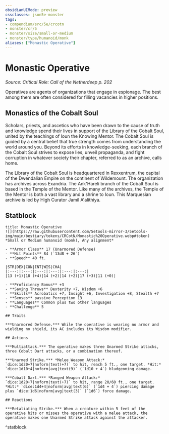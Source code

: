 ```yaml
---
obsidianUIMode: preview
cssclasses: json5e-monster
tags:
- compendium/src/5e/crcotn
- monster/cr/5
- monster/size/small-or-medium
- monster/type/humanoid/monk
aliases: ["Monastic Operative"]
---
```

# Monastic Operative
*Source: Critical Role: Call of the Netherdeep p. 202*  

Operatives are agents of organizations that engage in espionage. The best among them are often considered for filling vacancies in higher positions.

## Monastics of the Cobalt Soul

Scholars, priests, and ascetics who have been drawn to the cause of truth and knowledge spend their lives in support of the Library of the Cobalt Soul, united by the teachings of Ioun the Knowing Mentor. The Cobalt Soul is guided by a central belief that true strength comes from understanding the world around you. Beyond its efforts in knowledge-seeking, each branch of the Cobalt Soul strives to expose lies, unveil propaganda, and fight corruption in whatever society their chapter, referred to as an archive, calls home.

The Library of the Cobalt Soul is headquartered in Rexxentrum, the capital of the Dwendalian Empire on the continent of Wildemount. The organization has archives across Exandria. The Ank'Hareli branch of the Cobalt Soul is based in the Temple of the Mentor. Like many of the archives, the Temple of the Mentor is both a vast library and a shrine to Ioun. This Marquesian archive is led by High Curator Jamil A'alithiya.

## Statblock

```ad-statblock
title: Monastic Operative
![](https://raw.githubusercontent.com/5etools-mirror-3/5etools-img/main/bestiary/tokens/CRCotN/Monastic%20Operative.webp#token)
*Small or Medium humanoid (monk), Any alignment*

- **Armor Class** 17 (Unarmored Defense)
- **Hit Points** 84 (`13d8 + 26`)
- **Speed** 40 ft.

|STR|DEX|CON|INT|WIS|CHA|
|:---:|:---:|:---:|:---:|:---:|:---:|
|13 (+1)|18 (+4)|14 (+2)|14 (+2)|17 (+3)|11 (+0)|

- **Proficiency Bonus** +3
- **Saving Throws** Dexterity +7, Wisdom +6
- **Skills** Acrobatics +7, Insight +6, Investigation +8, Stealth +7
- **Senses** passive Perception 13
- **Languages** Common plus two other languages
- **Challenge** 5

## Traits

***Unarmored Defense.*** While the operative is wearing no armor and wielding no shield, its AC includes its Wisdom modifier.

## Actions

***Multiattack.*** The operative makes three Unarmed Strike attacks, three Cobalt Dart attacks, or a combination thereof.

***Unarmed Strike.*** *Melee Weapon Attack:* `dice:1d20+7|noform|text(+7)` to hit, reach 5 ft., one target. *Hit:* `dice:1d10+4|noform|avg|text(9)` (`1d10 + 4`) bludgeoning damage.

***Cobalt Dart.*** *Ranged Weapon Attack:* `dice:1d20+7|noform|text(+7)` to hit, range 20/60 ft., one target. *Hit:* `dice:1d4+4|noform|avg|text(6)` (`1d4 + 4`) piercing damage plus `dice:1d6|noform|avg|text(3)` (`1d6`) force damage.

## Reactions

***Retaliating Strike.*** When a creature within 5 feet of the operative hits or misses the operative with a melee attack, the operative makes one Unarmed Strike attack against the attacker.
```
^statblock